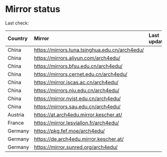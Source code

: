 <script src="./time.js"></script>
# Mirror status
Last check: <script type="text/javascript">localize(1713093841.152157);</script>

|Country|Mirror|Last update|
|:------|:-----|:----------|
|China|https://mirrors.tuna.tsinghua.edu.cn/arch4edu/|<script type="text/javascript">localize(1713081839);</script>|
|China|https://mirrors.aliyun.com/arch4edu/|<script type="text/javascript">localize(1713032881);</script>|
|China|https://mirrors.bfsu.edu.cn/arch4edu/|<script type="text/javascript">localize(1713081839);</script>|
|China|https://mirrors.cernet.edu.cn/arch4edu/|<script type="text/javascript">localize(1713032881);</script>|
|China|https://mirror.iscas.ac.cn/arch4edu/|<script type="text/javascript">localize(1713032881);</script>|
|China|https://mirrors.nju.edu.cn/arch4edu/|<script type="text/javascript">localize(1713032881);</script>|
|China|https://mirror.nyist.edu.cn/arch4edu/|<script type="text/javascript">localize(1713032881);</script>|
|China|https://mirrors.sau.edu.cn/arch4edu/|<script type="text/javascript">localize(1713081839);</script>|
|Austria|https://at.arch4edu.mirror.kescher.at/|<script type="text/javascript">localize(1713081839);</script>|
|France|https://mirror.lesviallon.fr/arch4edu/|<script type="text/javascript">localize(1713032881);</script>|
|Germany|https://pkg.fef.moe/arch4edu/|<script type="text/javascript">localize(1713081839);</script>|
|Germany|https://de.arch4edu.mirror.kescher.at/|<script type="text/javascript">localize(1713081839);</script>|
|Germany|https://mirror.sunred.org/arch4edu/|<script type="text/javascript">localize(1713081839);</script>|

<script src="./tablefilter/tablefilter.js"></script>
<script src="./table.js"></script>
